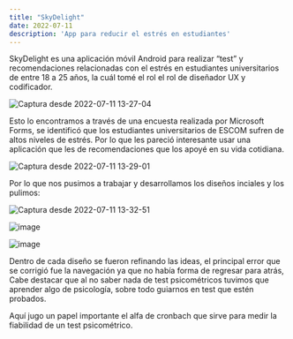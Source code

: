 ```yaml
---
title: "SkyDelight"
date: 2022-07-11
description: 'App para reducir el estrés en estudiantes'
---
```


SkyDelight es una aplicación móvil Android para realizar “test” y 
recomendaciones relacionadas con el estrés en estudiantes universitarios de entre 18 a 25 años, la cuál tomé el rol el rol de diseñador UX y codificador.

![Captura desde 2022-07-11 13-27-04](https://user-images.githubusercontent.com/99061178/178332906-cd72c083-0ebd-4821-a7f3-83a46c07b0aa.png)

Esto lo encontramos a través de una encuesta realizada por Microsoft Forms, se identificó que los estudiantes universitarios de ESCOM sufren de 
altos niveles de estrés. Por lo que les pareció interesante usar una aplicación que les de recomendaciones que los apoyé en su vida cotidiana.

![Captura desde 2022-07-11 13-29-01](https://user-images.githubusercontent.com/99061178/178333135-c0a529b1-d121-45e5-92b7-e83aa09e4dad.png)

Por lo que nos pusimos a trabajar y desarrollamos los diseños inciales y los pulimos: 

![Captura desde 2022-07-11 13-32-51](https://user-images.githubusercontent.com/99061178/178333902-e88b6670-1445-4ded-9e41-ba64f8020a14.png)

![image](https://user-images.githubusercontent.com/99061178/178333963-e723974c-4dd5-4c2f-8798-5cb3f73da0e9.png)

![image](https://user-images.githubusercontent.com/99061178/178334389-99137b3a-afbf-4f50-9846-3d612b304900.png)


Dentro de cada diseño se fueron refinando las ideas, el principal error que se corrigió fue la navegación ya que no había forma de regresar para atrás,
Cabe destacar que al no saber nada de test psicométricos tuvimos que aprender algo de psicología, sobre todo guiarnos en test que estén probados.

Aquí jugo un papel importante el alfa de cronbach que sirve para medir la fiabilidad de un test psicométrico.



